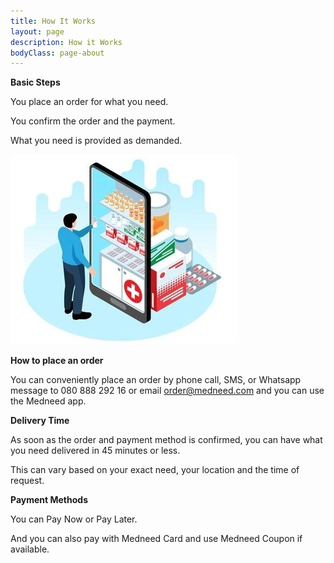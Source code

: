 ```yaml
---
title: How It Works
layout: page
description: How it Works
bodyClass: page-about
---
```


**Basic Steps**

You place an order for what you need.

You confirm the order and the payment.

What you need is provided as demanded.

![Order on Medneed](/images/illustrations/med-online.jpg)


**How to place an order**

You can conveniently place an order by phone call, SMS, or Whatsapp message to 
080 888 292 16 
or email order@medneed.com
and you can use the Medneed app.

**Delivery Time**

As soon as the order and payment method is confirmed, you can have what you need delivered in 45 minutes or less. 

This can vary based on your exact need, your location and the time of request.


**Payment Methods**

You can Pay Now or Pay Later.

And you can also pay with Medneed Card and use Medneed Coupon if available.
